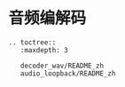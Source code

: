 # 音频编解码

```{eval-rst}
.. toctree::
   :maxdepth: 3

   decoder_wav/README_zh
   audio_loopback/README_zh

```